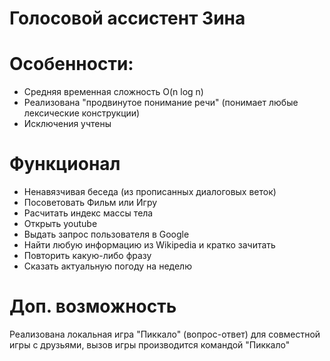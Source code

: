 # Голосовой ассистент Зина
# Особенности:
- Средняя временная сложность O(n log n)
- Реализована "продвинутое понимание речи" (понимает любые лексические конструкции)
- Исключения учтены 
# Функционал 
- Ненавязчивая беседа (из прописанных диалоговых веток)
- Посоветовать Фильм или Игру 
- Расчитать индекс массы тела 
- Открыть youtube
- Выдать запрос пользователя в Google 
- Найти любую информацию из Wikipedia и кратко зачитать
- Повторить какую-либо фразу
- Сказать актуальную погоду на неделю 
# Доп. возможность 
Реализована локальная игра "Пиккало" (вопрос-ответ) для совместной игры с друзьями, вызов игры производится командой "Пиккало"  

